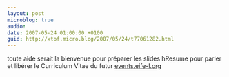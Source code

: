 ```yaml
---
layout: post
microblog: true
audio: 
date: 2007-05-24 01:00:00 +0100
guid: http://xtof.micro.blog/2007/05/24/t77061282.html
---
```

toute aide serait la bienvenue pour préparer les slides hResume pour parler et libérer le Curriculum Vitae du futur [events.eife-l.org](http://events.eife-l.org)
